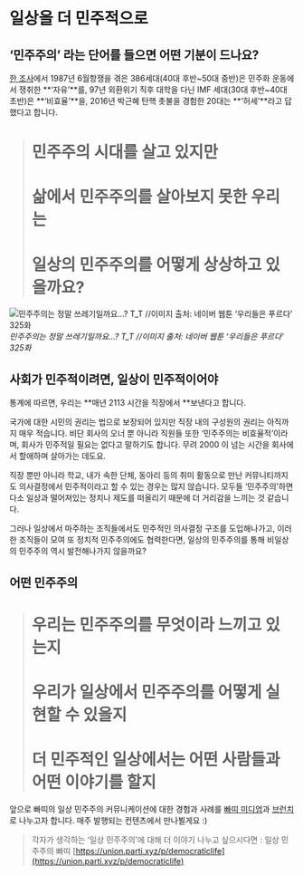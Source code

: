 
# 일상을 더 민주적으로

## ‘민주주의’ 라는 단어를 들으면 어떤 기분이 드나요?

[한 조사](http://www.hani.co.kr/arti/society/society_general/780573.html)에서 1987년 6월항쟁을 겪은 386세대(40대 후반~50대 중반)은 민주화 운동에서 쟁취한 **‘자유’**를, 97년 외환위기 직후 대학을 다닌 IMF 세대(30대 후반~40대 초반)은 **‘비효율’**을, 2016년 박근혜 탄핵 촛불을 경험한 20대는 **‘허세’**라고 답했다고 합니다.
> # 민주주의 시대를 살고 있지만
> # 삶에서 민주주의를 살아보지 못한 우리는
> # 일상의 민주주의를 어떻게 상상하고 있을까요?

![민주주의는 정말 쓰레기일까요…? T_T //이미지 출처: 네이버 웹툰 ‘우리들은 푸르다’ 325화](/assets/images/일상을-더-민주적으로/1*S_PZJYnO61eLx5exz6r0jQ.png)*민주주의는 정말 쓰레기일까요…? T_T //이미지 출처: 네이버 웹툰 ‘우리들은 푸르다’ 325화*

## 사회가 민주적이려면, 일상이 민주적이어야

통계에 따르면, 우리는 **매년 2113 시간을 직장에서 **보낸다고 합니다.

국가에 대한 시민의 권리는 법으로 보장되어 있지만 직장 내의 구성원의 권리는 아직까지 매우 적습니다. 비단 회사의 오너 뿐 아니라 직원들 또한 ‘민주주의는 비효율적’이라며, 회사가 민주적일 필요는 없다고 말하기도 합니다. 무려 2000 이 넘는 시간을 회사에서 할애하며 살아가는 데도요.

직장 뿐만 아니라 학교, 내가 속한 단체, 동아리 등의 취미 활동으로 만난 커뮤니티까지도 의사결정에서 민주적이라고 할 수 있는 경우는 많지 않습니다. 모두들 ‘민주주의’하면 다소 일상과 떨어져있는 정치나 제도를 떠올리기 때문에 더 거리감을 느끼는 것 같습니다.

그러나 일상에서 마주하는 조직들에서도 민주적인 의사결정 구조를 도입해나가고, 이러한 조직들이 모여 또 정치적 민주주의에도 협력한다면, 일상의 민주주의를 통해 비일상의 민주주의 역시 발전해나가지 않을까요?

## 어떤 민주주의
> # 우리는 민주주의를 무엇이라 느끼고 있는지
> # 우리가 일상에서 민주주의를 어떻게 실현할 수 있을지
> # 더 민주적인 일상에서는 어떤 사람들과 어떤 이야기를 할지

앞으로 빠띠의 일상 민주주의 커뮤니케이션에 대한 경험과 사례를 [빠띠 미디엄](https://medium.com/parti-xyz-developers)과 [브런치](https://brunch.co.kr/magazine/parti)로 나누고자 합니다. 매주 발행되는 컨텐츠에서 만나뵐게요 :)
> 각자가 생각하는 ‘일상 민주주의’에 대해 더 이야기 나누고 싶으시다면 : 
일상 민주주의 빠띠 [https://union.parti.xyz/p/democraticlife](https://union.parti.xyz/p/democraticlife)